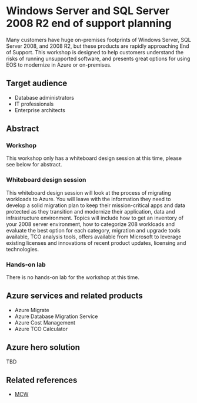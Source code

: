 # Windows Server and SQL Server 2008 R2 end of support planning

Many customers have huge on-premises footprints of Windows Server, SQL Server 2008, and 2008 R2, but these products are rapidly approaching End of Support. This workshop is designed to help customers understand the risks of running unsupported software, and presents great options for using EOS to modernize in Azure or on-premises.

## Target audience

- Database administrators
- IT professionals
- Enterprise architects

## Abstract

### Workshop
This workshop only has a whiteboard design session at this time, please see below for abstract. 

### Whiteboard design session
This whiteboard design session will look at the process of migrating workloads to Azure. You will leave with the information they need to develop a solid migration plan to keep their mission-critical apps and data protected as they transition and modernize their application, data and infrastructure environment. Topics will include how to get an inventory of your 2008 server environment, how to categorize 208 workloads and evaluate the best option for each category, migration and upgrade tools available, TCO analysis tools, offers available from Microsoft to leverage existing licenses and innovations of recent product updates, licensing and technologies.

### Hands-on lab
There is no hands-on lab for the workshop at this time. 

## Azure services and related products 
- Azure Migrate
- Azure Database Migration Service
- Azure Cost Management
- Azure TCO Calculator

## Azure hero solution
TBD

## Related references
- [MCW](https://github.com/Microsoft/MCW)
